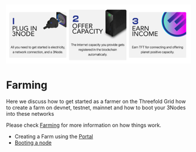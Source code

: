 ![](img/farming_.png)

# Farming

Here we discuss how to get started as a farmer on the Threefold Grid how to create a farm on devnet, testnet, mainnet and how to boot your 3Nodes into these networks

Please check [Farming](!@threefold:farming_intro) for more information on how things work.

- Creating a Farm using the [Portal](@grid3_tfchain_init)
- [Booting a node](@booting_node)